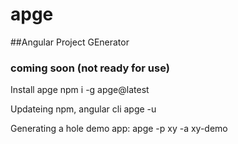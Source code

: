 # apge
##Angular Project GEnerator 

### coming soon  (not ready for use)

Install apge
npm i -g apge@latest

Updateing npm, angular cli
apge -u 

Generating a hole demo app:
apge -p xy -a xy-demo

